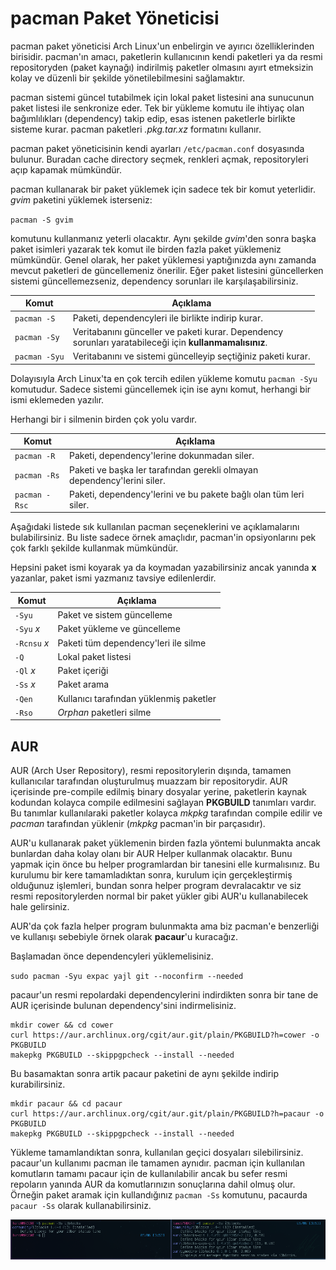 # pacman Paket Yöneticisi

pacman paket yöneticisi Arch Linux'un enbelirgin ve ayırıcı özelliklerinden birisidir. pacman'ın amacı, paketlerin kullanıcının kendi paketleri ya da resmi repositoryden (paket kaynağı) indirilmiş paketler olmasını ayırt etmeksizin kolay ve düzenli bir şekilde yönetilebilmesini sağlamaktır. 

pacman sistemi güncel tutabilmek için lokal paket listesini ana sunucunun paket listesi ile senkronize eder. Tek bir yükleme komutu ile ihtiyaç olan bağımlılıkları (dependency) takip edip, esas istenen paketlerle birlikte sisteme kurar. pacman paketleri _.pkg.tar.xz_ formatını kullanır.

pacman paket yöneticisinin kendi ayarları `/etc/pacman.conf` dosyasında bulunur. Buradan cache directory seçmek, renkleri açmak, repositoryleri açıp kapamak mümkündür. 

pacman kullanarak bir paket yüklemek için sadece tek bir komut yeterlidir. _gvim_ paketini yüklemek isterseniz:

`pacman -S gvim`

komutunu kullanmanız yeterli olacaktır. Aynı şekilde _gvim_'den sonra başka paket isimleri yazarak tek komut ile birden fazla paket yüklemeniz mümkündür. Genel olarak, her paket yüklemesi yaptığınızda aynı zamanda mevcut paketleri de güncellemeniz önerilir. Eğer paket listesini güncellerken sistemi güncellemezseniz, dependency sorunları ile karşılaşabilirsiniz.

| Komut         | Açıklama                                                                                                      |
| -             | -                                                                                                             |
| `pacman -S`   | Paketi, dependencyleri ile birlikte indirip kurar.                                                            |
| `pacman -Sy`  | Veritabanını günceller ve paketi kurar. Dependency </br>sorunları yaratabileceği için  __kullanmamalısınız__. |
| `pacman -Syu` | Veritabanını ve sistemi güncelleyip seçtiğiniz paketi kurar.                                                  |

Dolayısıyla Arch Linux'ta en çok tercih edilen  yükleme komutu `pacman -Syu ` komutudur. Sadece sistemi güncellemek için ise aynı komut, herhangi bir  ismi eklemeden yazılır. 

Herhangi bir i silmenin birden çok yolu vardır.

| Komut         | Açıklama                                                                |
| -             | -                                                                       |
| `pacman -R`   | Paketi, dependency'lerine dokunmadan siler.                             |
| `pacman -Rs`  | Paketi ve başka ler tarafından gerekli olmayan dependency'lerini siler. |
| `pacman -Rsc` | Paketi, dependency'lerini ve bu pakete bağlı olan tüm leri siler.       |

Aşağıdaki listede sık kullanılan pacman seçeneklerini ve açıklamalarını bulabilirsiniz. Bu liste sadece örnek amaçlıdır, pacman'in opsiyonlarını pek çok farklı şekilde kullanmak mümkündür. 

Hepsini paket ismi koyarak ya da koymadan yazabilirsiniz ancak yanında __x__ yazanlar, paket ismi yazmanız tavsiye edilenlerdir.

| Komut        | Açıklama                                |
| -            | -                                       |
| `-Syu`       | Paket ve sistem güncelleme              |
| `-Syu` _x_   | Paket yükleme ve güncelleme             |
| `-Rcnsu` _x_ | Paketi tüm dependency'leri ile silme    |
| `-Q`         | Lokal paket listesi                     |
| `-Ql` _x_    | Paket içeriği                           |
| `-Ss` _x_    | Paket arama                             |
| `-Qen`       | Kullanıcı tarafından yüklenmiş paketler |
| `-Rso`       | _Orphan_ paketleri silme                |

## AUR

AUR (Arch User Repository), resmi repositorylerin dışında, tamamen kullanıcılar tarafından oluşturulmuş muazzam bir repositorydir. AUR içerisinde pre-compile edilmiş binary dosyalar yerine, paketlerin kaynak kodundan kolayca compile edilmesini sağlayan __PKGBUILD__ tanımları vardır. Bu tanımlar kullanılaraki paketler kolayca _mkpkg_ tarafından compile edilir ve _pacman_ tarafından yüklenir (_mkpkg_ pacman'in bir parçasıdır). 

AUR'u kullanarak paket yüklemenin birden fazla yöntemi bulunmakta ancak bunlardan daha kolay olanı bir AUR Helper kullanmak olacaktır. Bunu yapmak için önce bu helper programlardan bir tanesini elle kurmalısınız. Bu kurulumu bir kere tamamladıktan sonra, kurulum için gerçekleştirmiş olduğunuz işlemleri, bundan sonra helper program devralacaktır ve siz resmi repositorylerden normal bir paket yükler gibi AUR'u kullanabilecek hale gelirsiniz.

AUR'da çok fazla helper program bulunmakta ama biz pacman'e benzerliği ve kullanışı sebebiyle örnek olarak __pacaur__'u kuracağız.

Başlamadan önce dependencyleri yüklemelisiniz. 

`sudo pacman -Syu expac yajl git --noconfirm --needed`

pacaur'un resmi repolardaki dependencylerini indirdikten sonra bir tane de AUR içerisinde bulunan dependency'sini indirmelisiniz.

```
mkdir cower && cd cower
curl https://aur.archlinux.org/cgit/aur.git/plain/PKGBUILD?h=cower -o PKGBUILD
makepkg PKGBUILD --skippgpcheck --install --needed
```
Bu basamaktan sonra artik pacaur paketini de aynı şekilde indirip kurabilirsiniz.

```
mkdir pacaur && cd pacaur
curl https://aur.archlinux.org/cgit/aur.git/plain/PKGBUILD?h=pacaur -o PKGBUILD
makepkg PKGBUILD --skippgpcheck --install --needed
```
Yükleme tamamlandıktan sonra, kullanılan geçici dosyaları silebilirsiniz. pacaur'un kullanımı pacman ile tamamen aynıdır. pacman için kullanılan komutların tamamı pacaur için de kullanılabilir ancak bu sefer resmi repoların yanında AUR da komutlarınızın sonuçlarına dahil olmuş olur. Örneğin paket aramak için kullandığınız `pacman -Ss` komutunu, pacaurda `pacaur -Ss` olarak kullanabilirsiniz.

![](a14.png)
